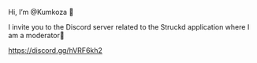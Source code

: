 Hi, I’m @Kumkoza 🐸

I invite you to the Discord server related to the Struckd application where I am a moderator🙂

https://discord.gg/hVRF6kh2




<!---
Kumkoza/Kumkoza is a ✨ special ✨ repository because its `README.md` (this file) appears on your GitHub profile.
You can click the Preview link to take a look at your changes.
--->

